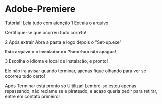# Adobe-Premiere

Tutorial! Leia tudo com atenção
1 Extraia o arquivo

Certifique-se que ocorreu tudo correto!

2 Após extrair Abra a pasta e logo depois o "Set-up.exe"

Este arquivo e o instalador do Photoshop não apague!

3 Escolha o idioma e local de instalação, e pronto!

Ele não ira avisar quando terminar, apenas fique olhando para ver se ocorreu tudo certo!

Após Terminar está pronto so Ultilizar!
Lembre-se estou apenas repassando, não reclame se e pirateado, e acaso queria pedir para retirar, entre em contato primeiro!
